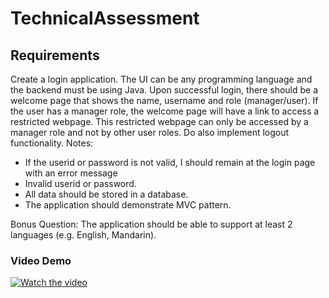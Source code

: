 # TechnicalAssessment

## Requirements
Create a login application.
The UI can be any programming language and the backend must be using Java.
Upon successful login, there should be a welcome page that shows the name, username and role
(manager/user).
If the user has a manager role, the welcome page will have a link to access a restricted webpage.
This restricted webpage can only be accessed by a manager role and not by other user roles.
Do also implement logout functionality.
Notes:
- If the userid or password is not valid, I should remain at the login page with an error message
- Invalid userid or password.
- All data should be stored in a database.
- The application should demonstrate MVC pattern.

Bonus Question: The application should be able to support at least 2 languages (e.g. English, Mandarin).

### Video Demo 
[![Watch the video](https://youtu.be/T08ByauUNMo?si=p2NEVUgIeXy4w4RY)]([https://youtu.be/T08ByauUNMo?si=p2NEVUgIeXy4w4RY])
